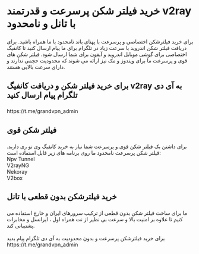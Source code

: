 <h1 align="left">خرید فیلتر شکن پرسرعت و قدرتمند v2ray با تانل و نامحدود</h1>

###

<p align="left">برای خرید فیلترشکن اختصاصی و پرسرعت با پهنای باند نامحدود با ما همراه باشید. برای دریافت فیلتر شکن اندروید با سرعت زیاد در تلگرام برای ما پیام ارسال کنید تا کانفیگ اختصاصی برای گوشی موبایل اندروید و آیفون برای شما ارسال شود. فیلتر شکن های قوی و پرسرعت ما برای ویندوز و مک نیز ارائه می شوند که محدودیت حجمی ندارند و دارای سرعت بالایی هستند.</p>

###

<h2 align="left">برای خرید فیلتر شکن و دریافت کانفیگ  v2ray به آی دی تلگرام پیام ارسال کنید</h2>

###

<p align="left">https://t.me/grandvpn_admin</p>

###

<h2 align="left">فیلتر شکن قوی</h2>

###

<p align="left">برای داشتن یک فیلتر شکن قوی و پرسرعت شما نیاز به خرید کانفیگ وی تو ری دارید. فیلتر شکن پرسرعت نامحدود ما روی برنامه های زیر قابل استفاده است:<br>Npv Tunnel<br>V2rayNG<br>Nekoray<br>V2box</p>

###

<h2 align="left">خرید فیلترشکن بدون قطعی با تانل</h2>

###

<p align="left">ما برای ساخت فیلتر شکن بدون قطعی از ترکیب سرورهای ایران و خارج استفاده می کنیم تا علاوه بر امنیت بالا و سرعت بی نظیر از نت همراه اول ، ایرانسل و مخابرات پشتیبانی کند.<br><br>برای خرید فیلترشکن پرسرعت و بدون محدودیت به آی دی تلگرام پیام بدید<br>https://t.me/grandvpn_admin</p>

###
